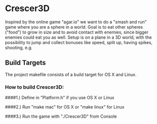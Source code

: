 # Crescer3D
Inspired by the online game "agar.io" we want to do a "smash and run" game where you are a sphere in a world. Goal is to eat other spheres ("food") to grow in size and to avoid contact with enemies, since bigger enemies could eat you as well. Setup is on a plane in a 3D world, with the possibility to jump and collect bonuses like speed, split up, having spikes, shooting, e.g.


## Build Targets
The project makefile consists of a build target for OS X and Linux.

### How to build Crescer3D:

####1.) Define in "Platform.h" if you use OS X or Linux

####2.) Run "make mac" for OS X or "make linux" for Linux

####3.) Run the game with "./Crescer3D" from Console
 
